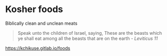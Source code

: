 # Kosher foods

Biblically clean and unclean meats 

> Speak unto the children of Israel, saying, These are the beasts which ye shall eat among all the beasts that are on the earth - *Leviticus 11*


https://kchikuse.gitlab.io/foods